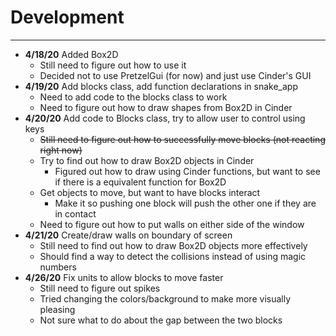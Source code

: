 # Development

---
- **4/18/20** Added Box2D
   - Still need to figure out how to use it
   - Decided not to use PretzelGui (for now) and just use Cinder's GUI
- **4/19/20** Add blocks class, add function declarations in snake_app
   - Need to add code to the blocks class to work
   - Need to figure out how to draw shapes from Box2D in Cinder
- **4/20/20** Add code to Blocks class, try to allow user to control using keys
   - ~~Still need to figure out how to successfully move blocks (not reacting right now)~~
   - Try to find out how to draw Box2D objects in Cinder
     - Figured out how to draw using Cinder functions, but want to see if there is a equivalent function for Box2D
   - Get objects to move, but want to have blocks interact
     - Make it so pushing one block will push the other one if they are in contact
   - Need to figure out how to put walls on either side of the window
- **4/21/20** Create/draw walls on boundary of screen
   - Still need to find out how to draw Box2D objects more effectively
   - Should find a way to detect the collisions instead of using magic numbers
- **4/26/20** Fix units to allow blocks to move faster
   - Still need to figure out spikes
   - Tried changing the colors/background to make more visually pleasing
   - Not sure what to do about the gap between the two blocks